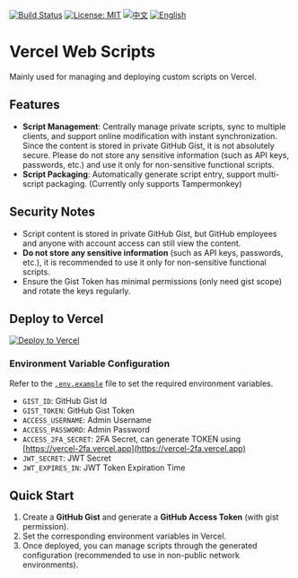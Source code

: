 [![Build Status](https://github.com/DavidKk/vercel-web-scripts/actions/workflows/coverage.workflow.yml/badge.svg)](https://github.com/DavidKk/vercel-web-scripts/actions/workflows/coverage.workflow.yml) [![License: MIT](https://img.shields.io/badge/License-MIT-yellow.svg)](https://opensource.org/licenses/MIT) [![中文](https://img.shields.io/badge/%E6%96%87%E6%A1%A3-%E4%B8%AD%E6%96%87-green?style=flat-square&logo=docs)](https://github.com/DavidKk/vercel-web-scripts/blob/main/README.zh-CN.md) [![English](https://img.shields.io/badge/docs-English-green?style=flat-square&logo=docs)](https://github.com/DavidKk/vercel-web-scripts/blob/main/README.md)

# Vercel Web Scripts

Mainly used for managing and deploying custom scripts on Vercel.

## Features

- **Script Management**: Centrally manage private scripts, sync to multiple clients, and support online modification with instant synchronization. Since the content is stored in private GitHub Gist, it is not absolutely secure. Please do not store any sensitive information (such as API keys, passwords, etc.) and use it only for non-sensitive functional scripts.
- **Script Packaging**: Automatically generate script entry, support multi-script packaging. (Currently only supports Tampermonkey)

## Security Notes

- Script content is stored in private GitHub Gist, but GitHub employees and anyone with account access can still view the content.
- **Do not store any sensitive information** (such as API keys, passwords, etc.), it is recommended to use it only for non-sensitive functional scripts.
- Ensure the Gist Token has minimal permissions (only need gist scope) and rotate the keys regularly.

## Deploy to Vercel

[![Deploy to Vercel](https://vercel.com/button)](https://vercel.com/new/clone?repository-url=https%3A%2F%2Fgithub.com%2FDavidKk%2Fvercel-web-scripts)

### Environment Variable Configuration

Refer to the [`.env.example`](./.env.example) file to set the required environment variables.

- `GIST_ID`: GitHub Gist Id
- `GIST_TOKEN`: GitHub Gist Token
- `ACCESS_USERNAME`: Admin Username
- `ACCESS_PASSWORD`: Admin Password
- `ACCESS_2FA_SECRET`: 2FA Secret, can generate TOKEN using [https://vercel-2fa.vercel.app](https://vercel-2fa.vercel.app)
- `JWT_SECRET`: JWT Secret
- `JWT_EXPIRES_IN`: JWT Token Expiration Time

## Quick Start

1. Create a **GitHub Gist** and generate a **GitHub Access Token** (with gist permission).
2. Set the corresponding environment variables in Vercel.
3. Once deployed, you can manage scripts through the generated configuration (recommended to use in non-public network environments).
